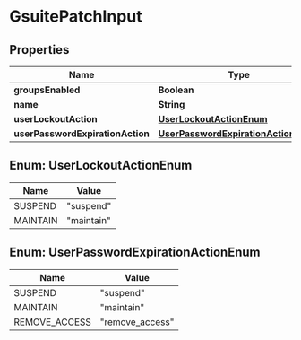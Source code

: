 # GsuitePatchInput

## Properties
Name | Type | Description | Notes
------------ | ------------- | ------------- | -------------
**groupsEnabled** | **Boolean** |  |  [optional]
**name** | **String** |  |  [optional]
**userLockoutAction** | [**UserLockoutActionEnum**](#UserLockoutActionEnum) |  |  [optional]
**userPasswordExpirationAction** | [**UserPasswordExpirationActionEnum**](#UserPasswordExpirationActionEnum) |  |  [optional]

<a name="UserLockoutActionEnum"></a>
## Enum: UserLockoutActionEnum
Name | Value
---- | -----
SUSPEND | &quot;suspend&quot;
MAINTAIN | &quot;maintain&quot;

<a name="UserPasswordExpirationActionEnum"></a>
## Enum: UserPasswordExpirationActionEnum
Name | Value
---- | -----
SUSPEND | &quot;suspend&quot;
MAINTAIN | &quot;maintain&quot;
REMOVE_ACCESS | &quot;remove_access&quot;
